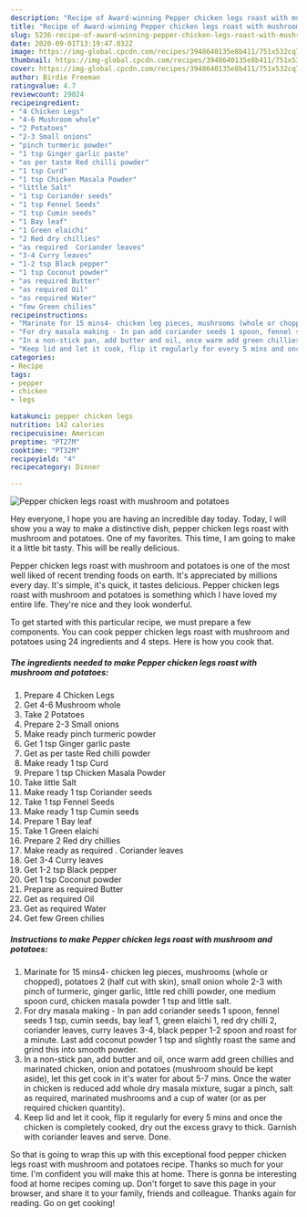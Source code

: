 ```yaml
---
description: "Recipe of Award-winning Pepper chicken legs roast with mushroom and potatoes"
title: "Recipe of Award-winning Pepper chicken legs roast with mushroom and potatoes"
slug: 5236-recipe-of-award-winning-pepper-chicken-legs-roast-with-mushroom-and-potatoes
date: 2020-09-01T13:19:47.032Z
image: https://img-global.cpcdn.com/recipes/3948640135e8b411/751x532cq70/pepper-chicken-legs-roast-with-mushroom-and-potatoes-recipe-main-photo.jpg
thumbnail: https://img-global.cpcdn.com/recipes/3948640135e8b411/751x532cq70/pepper-chicken-legs-roast-with-mushroom-and-potatoes-recipe-main-photo.jpg
cover: https://img-global.cpcdn.com/recipes/3948640135e8b411/751x532cq70/pepper-chicken-legs-roast-with-mushroom-and-potatoes-recipe-main-photo.jpg
author: Birdie Freeman
ratingvalue: 4.7
reviewcount: 29024
recipeingredient:
- "4 Chicken Legs"
- "4-6 Mushroom whole"
- "2 Potatoes"
- "2-3 Small onions"
- "pinch turmeric powder"
- "1 tsp Ginger garlic paste"
- "as per taste Red chilli powder"
- "1 tsp Curd"
- "1 tsp Chicken Masala Powder"
- "little Salt"
- "1 tsp Coriander seeds"
- "1 tsp Fennel Seeds"
- "1 tsp Cumin seeds"
- "1 Bay leaf"
- "1 Green elaichi"
- "2 Red dry chillies"
- "as required  Coriander leaves"
- "3-4 Curry leaves"
- "1-2 tsp Black pepper"
- "1 tsp Coconut powder"
- "as required Butter"
- "as required Oil"
- "as required Water"
- "few Green chilies"
recipeinstructions:
- "Marinate for 15 mins4- chicken leg pieces, mushrooms (whole or chopped), potatoes 2 (half cut with skin), small onion whole 2-3 with pinch of turmeric, ginger garlic, little red chilli powder, one medium spoon curd, chicken masala powder 1 tsp and little salt."
- "For dry masala making - In pan add coriander seeds 1 spoon, fennel seeds 1 tsp, cumin seeds, bay leaf 1, green elaichi 1, red dry chilli 2, coriander leaves, curry leaves 3-4, black pepper 1-2 spoon and roast for a minute. Last add coconut powder 1 tsp and slightly roast the same and grind this into smooth powder."
- "In a non-stick pan, add butter and oil, once warm add green chillies and marinated chicken, onion and potatoes (mushroom should be kept aside), let this get cook in it&#39;s water for about 5-7 mins. Once the water in chicken is reduced add whole dry masala mixture, sugar a pinch, salt as required, marinated mushrooms and a cup of water (or as per required chicken quantity)."
- "Keep lid and let it cook, flip it regularly for every 5 mins and once the chicken is completely cooked, dry out the excess gravy to thick. Garnish with coriander leaves and serve. Done."
categories:
- Recipe
tags:
- pepper
- chicken
- legs

katakunci: pepper chicken legs 
nutrition: 142 calories
recipecuisine: American
preptime: "PT27M"
cooktime: "PT32M"
recipeyield: "4"
recipecategory: Dinner

---
```



![Pepper chicken legs roast with mushroom and potatoes](https://img-global.cpcdn.com/recipes/3948640135e8b411/751x532cq70/pepper-chicken-legs-roast-with-mushroom-and-potatoes-recipe-main-photo.jpg)

Hey everyone, I hope you are having an incredible day today. Today, I will show you a way to make a distinctive dish, pepper chicken legs roast with mushroom and potatoes. One of my favorites. This time, I am going to make it a little bit tasty. This will be really delicious.

Pepper chicken legs roast with mushroom and potatoes is one of the most well liked of recent trending foods on earth. It's appreciated by millions every day. It's simple, it's quick, it tastes delicious. Pepper chicken legs roast with mushroom and potatoes is something which I have loved my entire life. They're nice and they look wonderful.




To get started with this particular recipe, we must prepare a few components. You can cook pepper chicken legs roast with mushroom and potatoes using 24 ingredients and 4 steps. Here is how you cook that.

<!--inarticleads1-->

##### The ingredients needed to make Pepper chicken legs roast with mushroom and potatoes:

1. Prepare 4 Chicken Legs
1. Get 4-6 Mushroom whole
1. Take 2 Potatoes
1. Prepare 2-3 Small onions
1. Make ready pinch turmeric powder
1. Get 1 tsp Ginger garlic paste
1. Get as per taste Red chilli powder
1. Make ready 1 tsp Curd
1. Prepare 1 tsp Chicken Masala Powder
1. Take little Salt
1. Make ready 1 tsp Coriander seeds
1. Take 1 tsp Fennel Seeds
1. Make ready 1 tsp Cumin seeds
1. Prepare 1 Bay leaf
1. Take 1 Green elaichi
1. Prepare 2 Red dry chillies
1. Make ready as required . Coriander leaves
1. Get 3-4 Curry leaves
1. Get 1-2 tsp Black pepper
1. Get 1 tsp Coconut powder
1. Prepare as required Butter
1. Get as required Oil
1. Get as required Water
1. Get few Green chilies




<!--inarticleads2-->

##### Instructions to make Pepper chicken legs roast with mushroom and potatoes:

1. Marinate for 15 mins4- chicken leg pieces, mushrooms (whole or chopped), potatoes 2 (half cut with skin), small onion whole 2-3 with pinch of turmeric, ginger garlic, little red chilli powder, one medium spoon curd, chicken masala powder 1 tsp and little salt.
1. For dry masala making - In pan add coriander seeds 1 spoon, fennel seeds 1 tsp, cumin seeds, bay leaf 1, green elaichi 1, red dry chilli 2, coriander leaves, curry leaves 3-4, black pepper 1-2 spoon and roast for a minute. Last add coconut powder 1 tsp and slightly roast the same and grind this into smooth powder.
1. In a non-stick pan, add butter and oil, once warm add green chillies and marinated chicken, onion and potatoes (mushroom should be kept aside), let this get cook in it&#39;s water for about 5-7 mins. Once the water in chicken is reduced add whole dry masala mixture, sugar a pinch, salt as required, marinated mushrooms and a cup of water (or as per required chicken quantity).
1. Keep lid and let it cook, flip it regularly for every 5 mins and once the chicken is completely cooked, dry out the excess gravy to thick. Garnish with coriander leaves and serve. Done.




So that is going to wrap this up with this exceptional food pepper chicken legs roast with mushroom and potatoes recipe. Thanks so much for your time. I'm confident you will make this at home. There is gonna be interesting food at home recipes coming up. Don't forget to save this page in your browser, and share it to your family, friends and colleague. Thanks again for reading. Go on get cooking!

